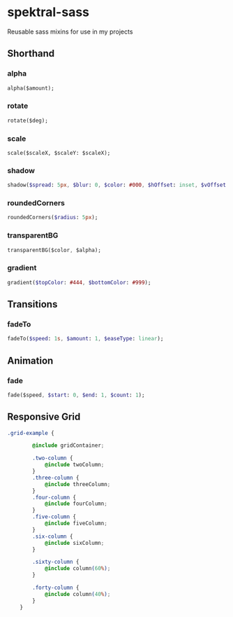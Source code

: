 # spektral-sass
Reusable sass mixins for use in my projects

## Shorthand

### alpha
```sass
alpha($amount);
```

### rotate 
```sass
rotate($deg);
```

### scale
```scale
scale($scaleX, $scaleY: $scaleX);
```

### shadow
```sass
shadow($spread: 5px, $blur: 0, $color: #000, $hOffset: inset, $vOffset: 0);
```

### roundedCorners
```sass
roundedCorners($radius: 5px);
```

### transparentBG
```sass
transparentBG($color, $alpha);
```

### gradient
```sass
gradient($topColor: #444, $bottomColor: #999);
```

## Transitions

### fadeTo
```sass
fadeTo($speed: 1s, $amount: 1, $easeType: linear);
```

## Animation

### fade
```sass
fade($speed, $start: 0, $end: 1, $count: 1);
```

## Responsive Grid

```css
.grid-example {

        @include gridContainer;

        .two-column {
            @include twoColumn;
        }
        .three-column {
            @include threeColumn;
        }
        .four-column {
            @include fourColumn;
        }
        .five-column {
            @include fiveColumn;
        }
        .six-column {
            @include sixColumn;
        }

        .sixty-column {
            @include column(60%);
        }

        .forty-column {
            @include column(40%);
        }
    }

```